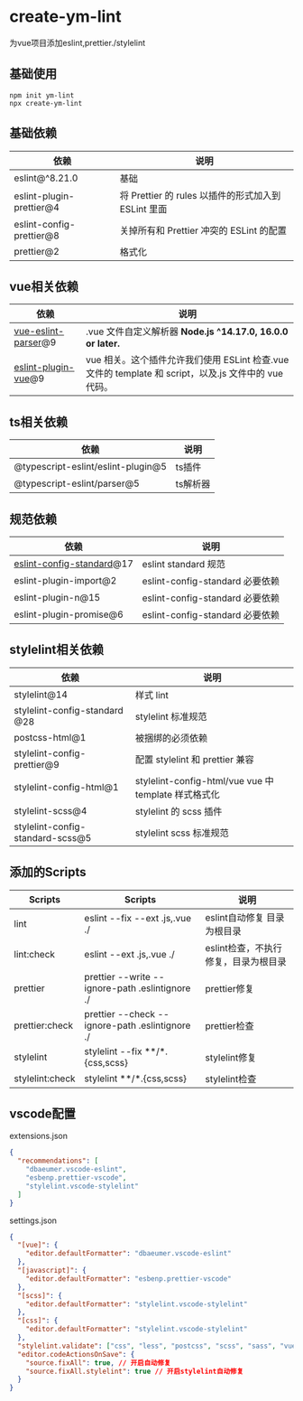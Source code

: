 # create-ym-lint
为vue项目添加eslint,prettier./stylelint
## 基础使用
```
npm init ym-lint
npx create-ym-lint
```
## 基础依赖
| 依赖                     | 说明                                                |
| ------------------------ | --------------------------------------------------- |
| eslint@^8.21.0           | 基础                                                |
| eslint-plugin-prettier@4 | 将 Prettier 的 rules 以插件的形式加入到 ESLint 里面 |
| eslint-config-prettier@8 | 关掉所有和 Prettier 冲突的 ESLint 的配置            |
| prettier@2               | 格式化                                              |
## vue相关依赖
| 依赖                                                                   | 说明                                                                                                  |
| ---------------------------------------------------------------------- | ----------------------------------------------------------------------------------------------------- |
| [vue-eslint-parser](https://www.npmjs.com/package/vue-eslint-parser)@9 | .vue 文件自定义解析器 **Node.js ^14.17.0, 16.0.0 or later.**                                          |
| [eslint-plugin-vue](https://eslint.vuejs.org/)@9                       | vue 相关。这个插件允许我们使用 ESLint 检查.vue 文件的 template 和 script，以及.js 文件中的 vue 代码。 |
## ts相关依赖
| 依赖                               | 说明     |
| ---------------------------------- | -------- |
| @typescript-eslint/eslint-plugin@5 | ts插件   |
| @typescript-eslint/parser@5        | ts解析器 |
## 规范依赖
| 依赖                                                                              | 说明                            |
| --------------------------------------------------------------------------------- | ------------------------------- |
| [eslint-config-standard](https://www.npmjs.com/package/eslint-config-standard)@17 | eslint standard 规范            |
| eslint-plugin-import@2                                                            | eslint-config-standard 必要依赖 |
| eslint-plugin-n@15                                                                | eslint-config-standard 必要依赖 |
| eslint-plugin-promise@6                                                           | eslint-config-standard 必要依赖 |
## stylelint相关依赖
| 依赖                             | 说明                                                 |
| -------------------------------- | ---------------------------------------------------- |
| stylelint@14                     | 样式 lint                                            |
| stylelint-config-standard @28    | stylelint 标准规范                                   |
| postcss-html@1                   | 被捆绑的必须依赖                                     |
| stylelint-config-prettier@9      | 配置 stylelint 和 prettier 兼容                      |
| stylelint-config-html@1          | stylelint-config-html/vue vue 中 template 样式格式化 |
| stylelint-scss@4                 | stylelint 的 scss 插件                               |
| stylelint-config-standard-scss@5 | stylelint scss 标准规范                              |
## 添加的Scripts
| Scripts         | Scripts                                         | 说明                                 |
| --------------- | ----------------------------------------------- | ------------------------------------ |
| lint            | eslint --fix --ext .js,.vue ./                  | eslint自动修复 目录为根目录          |
| lint:check      | eslint --ext .js,.vue ./                        | eslint检查，不执行修复，目录为根目录 |
| prettier        | prettier --write --ignore-path .eslintignore ./ | prettier修复                         |
| prettier:check  | prettier --check --ignore-path .eslintignore ./ | prettier检查                         |
| stylelint       | stylelint --fix **/*.{css,scss}                 | stylelint修复                        |
| stylelint:check | stylelint **/*.{css,scss}                       | stylelint检查                        |
## vscode配置
extensions.json
```json
{
  "recommendations": [
    "dbaeumer.vscode-eslint",
    "esbenp.prettier-vscode",
    "stylelint.vscode-stylelint"
  ]
}
```
settings.json
```json
{
  "[vue]": {
    "editor.defaultFormatter": "dbaeumer.vscode-eslint"
  },
  "[javascript]": {
    "editor.defaultFormatter": "esbenp.prettier-vscode"
  },
  "[scss]": {
    "editor.defaultFormatter": "stylelint.vscode-stylelint"
  },
  "[css]": {
    "editor.defaultFormatter": "stylelint.vscode-stylelint"
  },
  "stylelint.validate": ["css", "less", "postcss", "scss", "sass", "vue"],
  "editor.codeActionsOnSave": {
    "source.fixAll": true, // 开启自动修复
    "source.fixAll.stylelint": true // 开启stylelint自动修复
  }
}

```